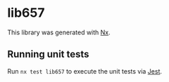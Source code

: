 # lib657

This library was generated with [Nx](https://nx.dev).

## Running unit tests

Run `nx test lib657` to execute the unit tests via [Jest](https://jestjs.io).
